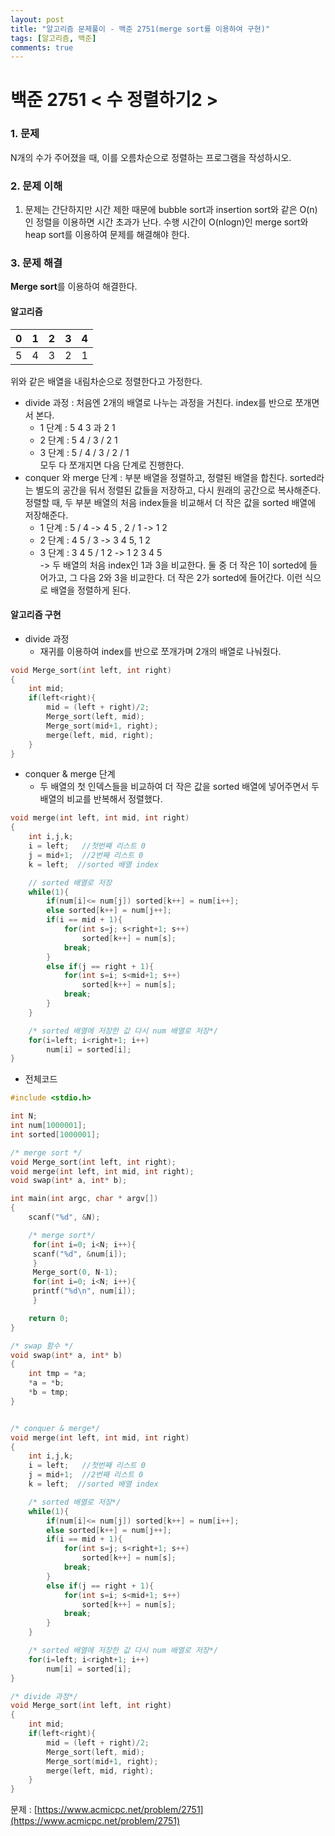 ```yaml
---
layout: post
title: "알고리즘 문제풀이 - 백준 2751(merge sort를 이용하여 구현)"
tags: [알고리즘, 백준]
comments: true
---
```


# **백준 2751 < 수 정렬하기2 >**

### 1. 문제
N개의 수가 주어졌을 때, 이를 오름차순으로 정렬하는 프로그램을 작성하시오.

### 2. 문제 이해
1. 문제는 간단하지만 시간 제한 때문에 bubble sort과 insertion sort와 같은 O(n)인 정렬을 이용하면 시간 초과가 난다. 수행 시간이 O(nlogn)인 merge sort와 heap sort를 이용하여 문제를 해결해야 한다.

### 3. 문제 해결
**Merge sort**를 이용하여 해결한다.
#### **알고리즘**

|  0   |  1   |  2   |  3   |  4   |
| :--: | :--: | :--: | :--: | :--: |
|  5   |  4   |  3   |  2   |  1   |

위와 같은 배열을 내림차순으로 정렬한다고 가정한다.  

- divide 과정 : 처음엔 2개의 배열로 나누는 과정을 거친다. index를 반으로 쪼개면서 본다.  
  - 1 단계 : 5 4 3 과 2 1
  - 2 단계 : 5 4 / 3 / 2 1
  - 3 단계 : 5 / 4 / 3 / 2 / 1  
  모두 다 쪼개지면 다음 단계로 진행한다.
- conquer 와 merge 단계 : 부분 배열을 정렬하고, 정렬된 배열을 합친다.
  sorted라는 별도의 공간을 둬서 정렬된 값들을 저장하고, 다시 원래의 공간으로 복사해준다. 정렬할 때, 두 부분 배열의 처음 index들을 비교해서 더 작은 값을 sorted 배열에 저장해준다.
  - 1 단계 : 5 / 4 -> 4 5 , 2 / 1 -> 1 2
  - 2 단계 :  4 5 / 3 -> 3 4 5, 1 2
  - 3 단계 : 3 4 5 / 1 2 -> 1 2 3 4 5  
  -> 두 배열의 처음 index인 1과 3을 비교한다. 둘 중 더 작은 1이 sorted에 들어가고, 그 다음 2와 3을 비교한다. 더 작은 2가 sorted에 들어간다. 이런 식으로 배열을 정렬하게 된다.

#### **알고리즘 구현**

- divide 과정
  - 재귀를 이용하여 index를 반으로 쪼개가며 2개의 배열로 나눠줬다.

```c
void Merge_sort(int left, int right)
{
    int mid;
    if(left<right){
        mid = (left + right)/2;
        Merge_sort(left, mid);
        Merge_sort(mid+1, right);
        merge(left, mid, right);
    }
}
```
- conquer & merge 단계
  - 두 배열의 첫 인덱스들을 비교하여 더 작은 값을 sorted 배열에 넣어주면서 두 배열의 비교를 반복해서 정렬했다.

```c
void merge(int left, int mid, int right)
{
    int i,j,k;
    i = left;   //첫번째 리스트 0
    j = mid+1;  //2번째 리스트 0
    k = left;  //sorted 배열 index

    // sorted 배열로 저장
    while(1){
        if(num[i]<= num[j]) sorted[k++] = num[i++];
        else sorted[k++] = num[j++];
        if(i == mid + 1){
            for(int s=j; s<right+1; s++)
                sorted[k++] = num[s];
            break;
        }
        else if(j == right + 1){
            for(int s=i; s<mid+1; s++)
                sorted[k++] = num[s];
            break;
        }
    }

    /* sorted 배열에 저장한 값 다시 num 배열로 저장*/
    for(i=left; i<right+1; i++)
        num[i] = sorted[i];
}
```

- 전체코드

```c
#include <stdio.h>

int N;
int num[1000001];
int sorted[1000001];

/* merge sort */
void Merge_sort(int left, int right);
void merge(int left, int mid, int right);
void swap(int* a, int* b);

int main(int argc, char * argv[])
{
    scanf("%d", &N);

    /* merge sort*/
     for(int i=0; i<N; i++){
     scanf("%d", &num[i]);
     }
     Merge_sort(0, N-1);
     for(int i=0; i<N; i++){
     printf("%d\n", num[i]);
     }

    return 0;
}

/* swap 함수 */
void swap(int* a, int* b)
{
    int tmp = *a;
    *a = *b;
    *b = tmp;
}


/* conquer & merge*/
void merge(int left, int mid, int right)
{
    int i,j,k;
    i = left;   //첫번째 리스트 0
    j = mid+1;  //2번째 리스트 0
    k = left;  //sorted 배열 index

    /* sorted 배열로 저장*/
    while(1){
        if(num[i]<= num[j]) sorted[k++] = num[i++];
        else sorted[k++] = num[j++];
        if(i == mid + 1){
            for(int s=j; s<right+1; s++)
                sorted[k++] = num[s];
            break;
        }
        else if(j == right + 1){
            for(int s=i; s<mid+1; s++)
                sorted[k++] = num[s];
            break;
        }
    }

    /* sorted 배열에 저장한 값 다시 num 배열로 저장*/
    for(i=left; i<right+1; i++)
        num[i] = sorted[i];
}

/* divide 과정*/
void Merge_sort(int left, int right)
{
    int mid;
    if(left<right){
        mid = (left + right)/2;
        Merge_sort(left, mid);
        Merge_sort(mid+1, right);
        merge(left, mid, right);
    }
}
```

문제 : [https://www.acmicpc.net/problem/2751](https://www.acmicpc.net/problem/2751)
